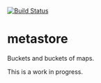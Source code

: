 [![Build Status](https://travis-ci.org/tristanwietsma/metastore.png)](https://travis-ci.org/tristanwietsma/metastore)

metastore
=========

Buckets and buckets of maps.

This is a work in progress.

